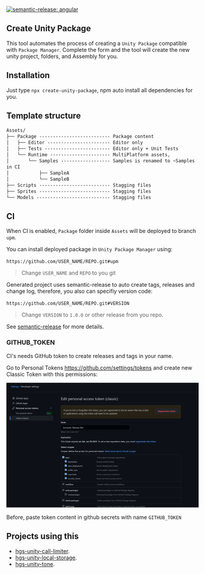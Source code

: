 [![semantic-release: angular](https://img.shields.io/badge/semantic--release-angular-e10079?logo=semantic-release)](https://github.com/semantic-release/semantic-release)

## Create Unity Package
This tool automates the process of creating a `Unity Package` compatible with `Package Manager`. Complete the form and the tool will create the new unity project, folders, and Assembly for you.

## Installation

Just type `npx create-unity-package`, npm auto install all dependencies for you.

## Template structure

```
Assets/
├── Package -------------------------- Package content
│   ├── Editor ----------------------- Editor only
│   ├── Tests ------------------------ Editor only + Unit Tests
│   └── Runtime ---------------------- MultiPlatform assets, 
│       └── Samples ------------------ Samples is renamed to ~Samples in CI
│           ├── SampleA
│           └── SampleB
├── Scripts -------------------------- Stagging files
├── Sprites -------------------------- Stagging files
└── Models --------------------------- Stagging files
```

## CI

When CI is enabled, `Package` folder inside `Assets` will be deployed to branch `upm`.

You can install deployed package in `Unity Package Manager` using:

`https://github.com/USER_NAME/REPO.git#upm`

> Change `USER_NAME` and `REPO` to you git 

Generated project uses semantic-release to auto create tags, releases and change log, therefore, you also can specifiy version code:

`https://github.com/USER_NAME/REPO.git#VERSION`

> Change `VERSION` to `1.0.0` or other release from you repo.

See [semantic-release](https://github.com/semantic-release/semantic-release) for more details.

### GITHUB_TOKEN 

CI's needs GitHub token to create releases and tags in your name.

Go to Personal Tokens https://github.com/settings/tokens and create new Classic Token with this permissions:

![Token permissions](images/token.png)

Before, paste token content in github secrets with name `GITHUB_TOKEN`

## Projects using this

- [hgs-unity-call-limiter](https://github.com/homy-game-studio/hgs-unity-call-limiter).
- [hgs-unity-local-storage](https://github.com/homy-game-studio/hgs-unity-local-storage).
- [hgs-unity-tone](https://github.com/homy-game-studio/hgs-unity-tone).